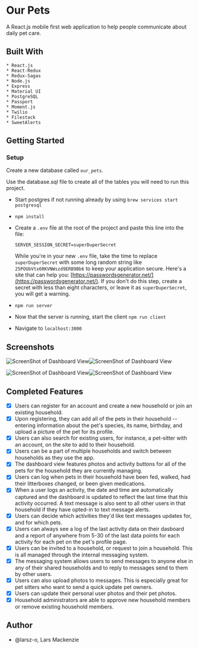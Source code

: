 # Our Pets
A React.js mobile first web application to help people communicate about daily pet care. 

## Built With
    * React.js
    * React-Redux
    * Redux-Sagas
    * Node.js
    * Express 
    * Material UI
    * PostgreSQL
    * Passport 
    * Moment.js
    * Twilio 
    * Filestack 
    * SweetAlerts

## Getting Started

### Setup
Create a new database called `our_pets`. 

Use the database.sql file to create all of the tables you will need to run this project.

* Start postgres if not running already by using `brew services start postgresql`
* `npm install`
* Create a `.env` file at the root of the project and paste this line into the file:
    ```
    SERVER_SESSION_SECRET=superDuperSecret
    ```
    While you're in your new `.env` file, take the time to replace `superDuperSecret` with some long random string like `25POUbVtx6RKVNWszd9ERB9Bb6` to keep your application secure. Here's a site that can help you: [https://passwordsgenerator.net/](https://passwordsgenerator.net/). If you don't do this step, create a secret with less than eight characters, or leave it as `superDuperSecret`, you will get a warning.
* `npm run server`

* Now that the server is running, start the client
`npm run client`

* Navigate to `localhost:3000`

## Screenshots
![ScreenShot of Dashboard View](https://github.com/larsz-o/our-pets/blob/master/screenshots/dashboard-view.png)![ScreenShot of Dashboard View](https://github.com/larsz-o/our-pets/blob/master/screenshots/inbox-view.png)

![ScreenShot of Dashboard View](https://github.com/larsz-o/our-pets/blob/master/screenshots/edit-notifications-view.png)![ScreenShot of Dashboard View](https://github.com/larsz-o/our-pets/blob/master/screenshots/manage-households-view.png)



## Completed Features
- [x] Users can register for an account and create a new household or join an existing household. 
- [x] Upon registering, they can add all of the pets in their household -- entering information about the pet's species, its name, birthday, and upload a picture of the pet for its profile. 
- [x] Users can also search for existing users, for instance, a pet-sitter with an account, on the site to add to their household. 
- [x] Users can be a part of multiple households and switch between households as they use the app. 
- [x] The dashboard view features photos and activity buttons for all of the pets for the household they are currently managing.
- [x] Users can log when pets in their household have been fed, walked, had their litterboxes changed, or been given medications. 
- [x] When a user logs an activity, the date and time are automatically captured and the dashboard is updated to reflect the last time that this activity occurred. A text message is also sent to all other users in that household if they have opted-in to text message alerts.
- [x] Users can decide which activities they'd like text messages updates for, and for which pets.
- [x] Users can always see a log of the last activity data on their dasboard and a report of anywhere from 5-30 of the last data points for each activity for each pet on the pet's profile page. 
- [x] Users can be invited to a household, or request to join a household. This is all managed through the internal messaging system. 
- [x] The messaging system allows users to send messages to anyone else in any of their shared households and to reply to messages send to them by other users. 
- [x] Users can also upload photos to messages. This is especially great for pet sitters who want to send a quick update pet owners. 
- [x] Users can update their personal user photos and their pet photos. 
- [x] Household administrators are able to approve new household members or remove existing household members. 

## Author
* @larsz-o, Lars Mackenzie 



